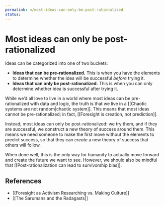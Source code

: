 ```yaml
---
permalink: n/most-ideas-can-only-be-post-rationalized
status: 
---
```

# Most ideas can only be post-rationalized

Ideas can be categorized into one of two buckets:

- **Ideas that can be pre-rationalized.** This is when you have the elements to determine whether the idea will be successful _before_ trying it.
- **Ideas that can only be post-rationalized.** This is when you can only determine whether idea is successful after trying it.

While we’d all love to live in a world where most ideas can be pre-rationalized with data and logic, the truth is that we live in a [[Chaotic systems are not random|chaotic system]]. This means that most ideas cannot be pre-rationalized; in fact, [[Foresight is creation, not prediction]].

Instead, most ideas can only be post-rationalized: we try them, and if they are successful, we construct a new theory of success around them. This means we need someone to make the first move without the elements to predict success, so that they can _create_ a new theory of success that others will follow.

When done well, this is the only way for humanity to actually move forward and create the future we want to see. However, we should also be mindful that [[Post-rationalization can lead to survivorship bias]].

## References

- [[Foresight as Activism Researching vs. Making Culture]]
- [[The Sarumans and the Radagasts]]
